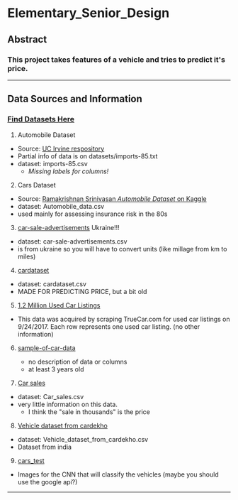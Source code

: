 # Elementary_Senior_Design

## Abstract
### This project takes features of a vehicle and tries to predict it's price.
---
## Data Sources and Information
### [Find Datasets Here](https://datasetsearch.research.google.com/search?query=car%20price&docid=wpnnpshrzXjZhMcWAAAAAA%3D%3D)
1. Automobile Dataset
* Source: [UC Irvine respository](https://archive.ics.uci.edu/ml/datasets/automobile)
* Partial info of data is on datasets/imports-85.txt
* dataset: imports-85.csv
    * *Missing labels for columns!*
2. Cars Dataset
* Source: [Ramakrishnan Srinivasan *Automobile Dataset* on Kaggle ](https://www.kaggle.com/toramky/automobile-dataset)
* dataset: Automobile_data.csv
* used mainly for assessing insurance risk in the 80s


3. [car-sale-advertisements]( https://www.kaggle.com/antfarol/car-sale-advertisements ) Ukraine!!!
* dataset: car-sale-advertisements.csv
* is from ukraine so you will have to convert units (like millage from km to miles)

4. [cardataset]( https://www.kaggle.com/CooperUnion/cardataset )
* dataset: cardataset.csv
* MADE FOR PREDICTING PRICE, but a bit old

5. [1.2 Million Used Car Listings](https://www.kaggle.com/jpayne/852k-used-car-listings)
* This data was acquired by scraping TrueCar.com for used car listings on 9/24/2017. Each row represents one used car listing. (no other information)

6. [sample-of-car-data]( https://www.kaggle.com/jingbinxu/sample-of-car-data/download )
    * no description of data or columns
    * at least 3 years old

7. [Car sales](https://www.kaggle.com/gagandeep16/car-sales)
* dataset: Car_sales.csv
* very little information on this data. 
    * I think the "sale in thousands" is the price

8. [Vehicle dataset from cardekho](https://www.kaggle.com/nehalbirla/vehicle-dataset-from-cardekho)
* dataset: Vehicle_dataset_from_cardekho.csv
* Dataset from india

9. [cars_test](https://ai.stanford.edu/~jkrause/cars/car_dataset.html)
* Images for the CNN that will classify the vehicles (maybe you should use the google api?)
---